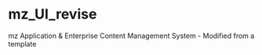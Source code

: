 # mz_UI_revise
mz Application &amp; Enterprise Content Management System - Modified from a template
